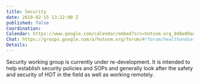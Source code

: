 ```yaml
---
title: Security
date: 2018-02-15 13:22:00 Z
published: false
Coordination: 
Calendar: https://www.google.com/calendar/embed?src=hotosm.org_848e89aaiab04ag94d23rqn558%40group.calendar.google.com
Chat: https://groups.google.com/a/hotosm.org/forum/#!forum/healthandsafety
Details: 
---
```


Security working group is currently under re-development. It is intended to help establish security policies and SOPs and generally look after the safety and security of HOT in the field as well as working remotely.
